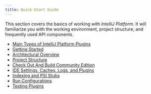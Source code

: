 ```yaml
---
title: Quick Start Guide
---
```


This section covers the basics of working with *IntelliJ Platform*.
It will familiarize you with the working environment, project structure, and frequently used API components.

* [Main Types of IntelliJ Platform Plugins](basics/types_of_plugins.md)
* [Getting Started](basics/getting_started.md)
* [Architectural Overview](basics/architectural_overview.md)
* [Project Structure](basics/project_structure.md)
* [Check Out And Build Community Edition](basics/checkout_and_build_community.md)
* [IDE Settings, Caches, Logs, and Plugins](basics/settings_caches_logs.md)
* [Indexing and PSI Stubs](basics/indexing_and_psi_stubs.md)
* [Run Configurations](basics/run_configurations.md)
* [Testing Plugins](basics/testing_plugins.md)
